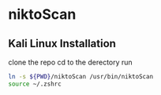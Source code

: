 # niktoScan

## Kali Linux Installation

clone the repo
cd to the derectory
run

```bash
ln -s ${PWD}/niktoScan /usr/bin/niktoScan
source ~/.zshrc
```
